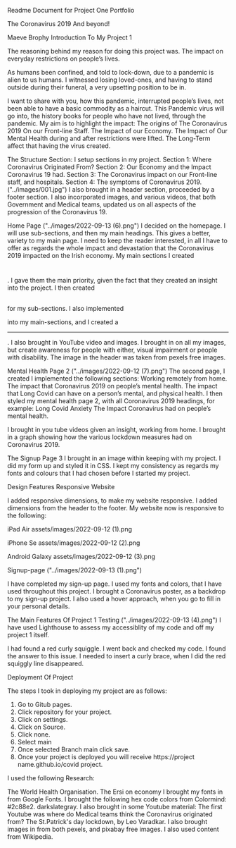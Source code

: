 Readme Document for Project One Portfolio

The Coronavirus 2019 And beyond!

Maeve Brophy
Introduction To My Project 1

The reasoning behind my reason for doing this project was. The impact on everyday restrictions on people’s lives. 

As humans been confined, and told to lock-down, due to a pandemic is alien to us humans. I witnessed losing loved-ones, and having to stand outside during their funeral, a very upsetting position to be in. 

I want to share with you, how this pandemic, interrupted people’s lives, not been able to have a basic commodity as a haircut. 
This Pandemic virus will go into, the history books for people who have not lived, through the pandemic. My aim is to highlight the impact:
The origins of The Coronavirus 2019
On our Front-line Staff.
The Impact of our Economy. 
The Impact of Our Mental Health during and after restrictions were lifted. 
The Long-Term affect that having the virus created. 

The Structure Section:
I setup sections in my project.
Section 1:	Where Coronavirus Originated From?
Section 2:	Our Economy and the Impact Coronavirus 19 had.
Section 3:	The Coronavirus impact on our Front-line staff, and hospitals.
Section 4:	The symptoms of Coronavirus 2019.
("../images/001.jpg")
I also brought in a header section, proceeded by a footer section. I also incorporated images, and various videos, that both Government and Medical teams, updated us on all aspects of the progression of the Coronavirus 19. 

Home Page
("../images/2022-09-13 (6).png")
I decided on the homepage. I will use sub-sections, and then my main headings. This gives a better, variety to my main page. I need to keep the reader interested, in all I have to offer as regards the whole impact and devastation that the Coronavirus 2019 impacted on the Irish economy. 
My main sections I created <h1></h1>. I gave them the main priority, given the fact that they created an insight into the project. 
I then created <h2></h2> for my sub-sections. 
I also implemented <p></p> into my main-sections, and I created a <hr>. I also brought in YouTube video and images. I brought in <alt> on all my images, but create awareness for people with either, visual impairment or people with disability. The image in the header was taken from pexels free images. 


Mental Health Page 2
("../images/2022-09-12 (7).png")
The second page, I created I implemented the following sections:
Working remotely from home. 
The impact that Coronavirus 2019 on people’s mental health.
The impact that Long Covid can have on a person’s mental, and physical health. I then styled my mental health page 2, with all Coronavirus 2019 headings, for example:
Long Covid
Anxiety
The Impact Coronavirus had on people’s mental health. 

I brought in you tube videos given an insight, working from home. I brought in a graph showing how the various lockdown measures had on Coronavirus 2019.

The Signup Page 3
I brought in an image within keeping with my project. I did my form up and styled it in CSS. I kept my consistency as regards my fonts and colours that I had chosen before I started my project. 

Design Features
Responsive Website

I added responsive dimensions, to make my website responsive. I added dimensions from the header to the footer. My website now is responsive to the following:

iPad Air assets/images/2022-09-12 (1).png

iPhone Se assets/images/2022-09-12 (2).png


Android Galaxy assets/images/2022-09-12 (3).png

Signup-page
("../images/2022-09-13 (1).png")

I have completed my sign-up page. I used my fonts and colors, that I have used throughout this project. I brought a Coronavirus poster, as a backdrop to my sign-up project. 
I also used a hover approach, when you go to fill in your personal details. 

The Main Features Of Project 1
Testing
("../images/2022-09-13 (4).png")
I have used Lighthouse to assess my accessiblity of my code and off my project 1 itself. 



I had found a red curly squiggle. I went back and checked my code. I found the answer to this issue. I needed to insert a curly brace, when I did the 
red squiggly line disappeared. 

Deployment Of Project

The steps I took in deploying my project are as follows:
1. Go to Gitub pages.
2. Click repository for your project.
3. Click on settings.
4. Click on Source.
5. Click none.
6. Select main
7. Once selected Branch main click save.
8. Once your project is deployed you will receive https://project name.github.io/covid project.


I used the following Research:

The World Health Organisation.
The Ersi on economy
I brought my fonts in from Google Fonts.
I brought the following hex code colors from Colormind:
#2c88e2.
darkslategray.
I also brought in some Youtube material:
The first Youtube was where do Medical teams think the Coronavirus originated from?
The St.Patrick's day lockdown, by Leo Varadkar. 
I also brought images in from both pexels, and pixabay free images. 
I also used content from Wikipedia. 






